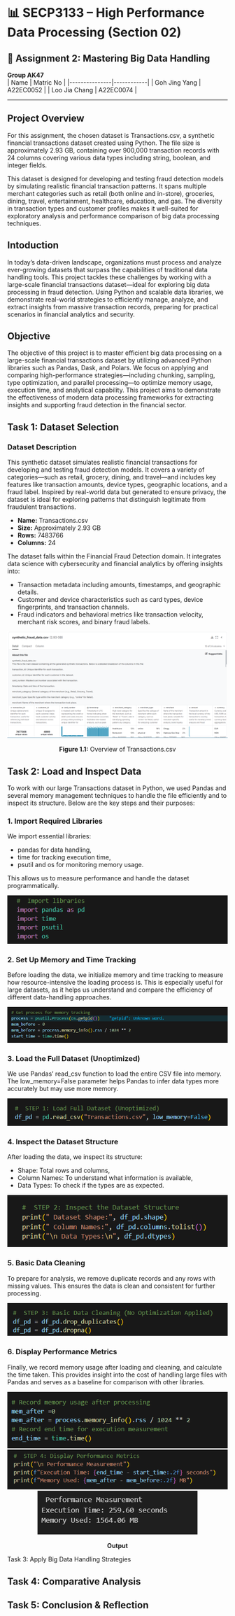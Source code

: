 # 📊 SECP3133 – High Performance Data Processing (Section 02)

## 🧠 Assignment 2: Mastering Big Data Handling

 **Group AK47**  
| Name          | Matric No  |
|---------------|------------|
| Goh Jing Yang | A22EC0052  |
| Loo Jia Chang | A22EC0074  |

---

## Project Overview
For this assignment, the chosen dataset is Transactions.csv, a synthetic financial transactions dataset created using Python. The file size is approximately 2.93 GB, containing over 900,000 transaction records with 24 columns covering various data types including string, boolean, and integer fields.

This dataset is designed for developing and testing fraud detection models by simulating realistic financial transaction patterns. It spans multiple merchant categories such as retail (both online and in-store), groceries, dining, travel, entertainment, healthcare, education, and gas. The diversity in transaction types and customer profiles makes it well-suited for exploratory analysis and performance comparison of big data processing techniques.

## Intoduction
In today’s data-driven landscape, organizations must process and analyze ever-growing datasets that surpass the capabilities of traditional data handling tools. This project tackles these challenges by working with a large-scale financial transactions dataset—ideal for exploring big data processing in fraud detection. Using Python and scalable data libraries, we demonstrate real-world strategies to efficiently manage, analyze, and extract insights from massive transaction records, preparing for practical scenarios in financial analytics and security.

## Objective
The objective of this project is to master efficient big data processing on a large-scale financial transactions dataset by utilizing advanced Python libraries such as Pandas, Dask, and Polars. We focus on applying and comparing high-performance strategies—including chunking, sampling, type optimization, and parallel processing—to optimize memory usage, execution time, and analytical capability. This project aims to demonstrate the effectiveness of modern data processing frameworks for extracting insights and supporting fraud detection in the financial sector.

## Task 1: Dataset Selection
### Dataset Description
This synthetic dataset simulates realistic financial transactions for developing and testing fraud detection models. It covers a variety of categories—such as retail, grocery, dining, and travel—and includes key features like transaction amounts, device types, geographic locations, and a fraud label. Inspired by real-world data but generated to ensure privacy, the dataset is ideal for exploring patterns that distinguish legitimate from fraudulent transactions.

- **Name:** Transactions.csv  
- **Size:** Approximately 2.93 GB  
- **Rows:** 7483766  
- **Columns:** 24

The dataset falls within the Financial Fraud Detection domain. It integrates data science with cybersecurity and financial analytics by offering insights into:

  <ul>
    <li>Transaction metadata including amounts, timestamps, and geographic details.</li>
    <li>Customer and device characteristics such as card types, device fingerprints, and transaction channels.</li>
    <li>Fraud indicators and behavioral metrics like transaction velocity, merchant risk scores, and binary fraud labels.</li>
  </ul>

  <div align="center">
    <img src="figures/Transactions.png" alt="Overview of dataset">
    <p><strong>Figure 1.1:</strong> Overview of Transactions.csv</p>
  </div>


## Task 2: Load and Inspect Data
To work with our large Transactions dataset in Python, we used Pandas and several memory management techniques to handle the file efficiently and to inspect its structure. Below are the key steps and their purposes:

### 1. Import Required Libraries
We import essential libraries:

- pandas for data handling,
- time for tracking execution time,
- psutil and os for monitoring memory usage.

This allows us to measure performance and handle the dataset programmatically.
 <div align="center">
    <img src="figures/Pandas_1.png" >
  </div>

### 2. Set Up Memory and Time Tracking
Before loading the data, we initialize memory and time tracking to measure how resource-intensive the loading process is. This is especially useful for large datasets, as it helps us understand and compare the efficiency of different data-handling approaches.

 <div align="center">
    <img src="figures/Pandas_2.png" >
  </div>

### 3. Load the Full Dataset (Unoptimized)
We use Pandas’ read_csv function to load the entire CSV file into memory. The low_memory=False parameter helps Pandas to infer data types more accurately but may use more memory.

 <div align="center">
    <img src="figures/Pandas_3.png" >
  </div>

  ### 4. Inspect the Dataset Structure
After loading the data, we inspect its structure:

- Shape: Total rows and columns,
- Column Names: To understand what information is available,
- Data Types: To check if the types are as expected.
  
 <div align="center">
    <img src="figures/Pandas_4.png" >
  </div>

  ### 5. Basic Data Cleaning
To prepare for analysis, we remove duplicate records and any rows with missing values. This ensures the data is clean and consistent for further processing.

 <div align="center">
    <img src="figures/Pandas_5.png" >
  </div>

  ### 6. Display Performance Metrics
Finally, we record memory usage after loading and cleaning, and calculate the time taken. This provides insight into the cost of handling large files with Pandas and serves as a baseline for comparison with other libraries.

<div align="center">
    <img src="figures/Pandas_6.png" >
  </div>
<div align="center">
    <img src="figures/Pandas_7.png" >
  </div>
<div align="center">
    <img src="figures/Pandas_8.png" >
    <p><strong>Output</strong></p>
  </div



## Task 3: Apply Big Data Handling Strategies




## Task 4: Comparative Analysis



## Task 5: Conclusion & Reflection








